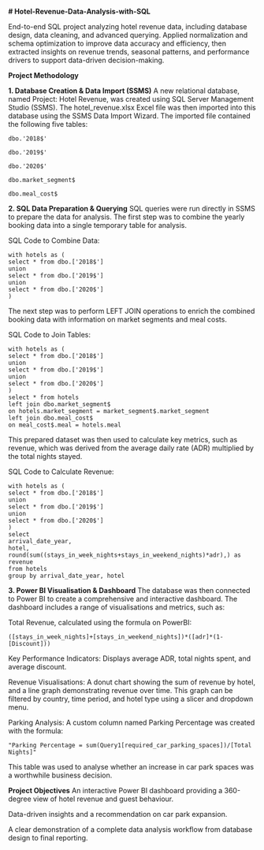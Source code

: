 **# Hotel-Revenue-Data-Analysis-with-SQL**

End-to-end SQL project analyzing hotel revenue data, including database design, data cleaning, and advanced querying. Applied normalization and schema optimization to improve data accuracy and efficiency, then extracted insights on revenue trends, seasonal patterns, and performance drivers to support data-driven decision-making.

**Project Methodology**

**1. Database Creation & Data Import (SSMS)**
A new relational database, named Project: Hotel Revenue, was created using SQL Server Management Studio (SSMS). The hotel_revenue.xlsx Excel file was then imported into this database using the SSMS Data Import Wizard. The imported file contained the following five tables:

    dbo.'2018$'

    dbo.'2019$'

    dbo.'2020$'

    dbo.market_segment$

    dbo.meal_cost$

**2. SQL Data Preparation & Querying**
SQL queries were run directly in SSMS to prepare the data for analysis. The first step was to combine the yearly booking data into a single temporary table for analysis.

SQL Code to Combine Data:

    with hotels as (
    select * from dbo.['2018$']
    union
    select * from dbo.['2019$']
    union
    select * from dbo.['2020$']
    )

The next step was to perform LEFT JOIN operations to enrich the combined booking data with information on market segments and meal costs.

SQL Code to Join Tables:

    with hotels as (
    select * from dbo.['2018$']
    union
    select * from dbo.['2019$']
    union
    select * from dbo.['2020$']
    )
    select * from hotels 
    left join dbo.market_segment$
    on hotels.market_segment = market_segment$.market_segment
    left join dbo.meal_cost$
    on meal_cost$.meal = hotels.meal

This prepared dataset was then used to calculate key metrics, such as revenue, which was derived from the average daily rate (ADR) multiplied by the total nights stayed.

SQL Code to Calculate Revenue:

    with hotels as (
    select * from dbo.['2018$']
    union
    select * from dbo.['2019$']
    union
    select * from dbo.['2020$']
    )
    select 
    arrival_date_year,
    hotel,
    round(sum((stays_in_week_nights+stays_in_weekend_nights)*adr),) as revenue 
    from hotels
    group by arrival_date_year, hotel

    

**3. Power BI Visualisation & Dashboard**
The database was then connected to Power BI to create a comprehensive and interactive dashboard. The dashboard includes a range of visualisations and metrics, such as:

Total Revenue, calculated using the formula on PowerBI:

    ([stays_in_week_nights]+[stays_in_weekend_nights])*([adr]*(1-[Discount]))

Key Performance Indicators: Displays average ADR, total nights spent, and average discount.

Revenue Visualisations: A donut chart showing the sum of revenue by hotel, and a line graph demonstrating revenue over time. This graph can be filtered by country, time period, and hotel type using a slicer and dropdown menu.

Parking Analysis: A custom column named Parking Percentage was created with the formula:
   
    "Parking Percentage = sum(Query1[required_car_parking_spaces])/[Total Nights]"
    
This table was used to analyse whether an increase in car park spaces was a worthwhile business decision.


**Project Objectives**
An interactive Power BI dashboard providing a 360-degree view of hotel revenue and guest behaviour.

Data-driven insights and a recommendation on car park expansion.

A clear demonstration of a complete data analysis workflow from database design to final reporting.
